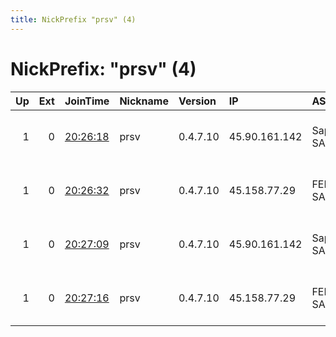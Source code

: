 ```yaml
---
title: NickPrefix "prsv" (4)
---
```


# NickPrefix: "prsv" (4)

|   Up |   Ext | JoinTime                                                                                              | Nickname   | Version   | IP            | AS          | CC   |   ORp |   Dirp | OS    | Contact                            |   eFamMembers |
|-----:|------:|:------------------------------------------------------------------------------------------------------|:-----------|:----------|:--------------|:------------|:-----|------:|-------:|:------|:-----------------------------------|--------------:|
|    1 |     0 | [20:26:18](https://nusenu.github.io/OrNetStats/w/relay/CA410AC3B49FFBF7DC05474F747F4E32B2BF1A8F.html) | prsv       | 0.4.7.10  | 45.90.161.142 | Sapinet SAS | fr   |  9000 |      0 | Linux | email:admin prsv.ch url:prsv.ch pr |            66 |
|    1 |     0 | [20:26:32](https://nusenu.github.io/OrNetStats/w/relay/B94D510E3DF9D26984B840AB137CEF5E7D11050A.html) | prsv       | 0.4.7.10  | 45.158.77.29  | FEELB SARL  | fr   |  9000 |      0 | Linux | email:admin prsv.ch url:prsv.ch pr |            66 |
|    1 |     0 | [20:27:09](https://nusenu.github.io/OrNetStats/w/relay/30B68A87020ABEF5EAD87BD0D477F77FE7F4039F.html) | prsv       | 0.4.7.10  | 45.90.161.142 | Sapinet SAS | fr   |  9100 |      0 | Linux | email:admin prsv.ch url:prsv.ch pr |            66 |
|    1 |     0 | [20:27:16](https://nusenu.github.io/OrNetStats/w/relay/FF8F392FD7949B0925479C48F429A6D5AACA5555.html) | prsv       | 0.4.7.10  | 45.158.77.29  | FEELB SARL  | fr   |  9100 |      0 | Linux | email:admin prsv.ch url:prsv.ch pr |            66 |
